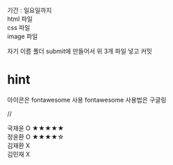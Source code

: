 기간 : 일요일까지
<br/>
html 파일
<br/>
css 파일
<br/>
image 파일
<br/>

자기 이름 폴더 submit에 만들어서 위 3개 파일 넣고 커밋

# hint

아이콘은 fontawesome 사용
fontawesome 사용법은 구글링

//<script
      src="https://kit.fontawesome.com/d14b90dc01.js"
      crossorigin="anonymous"
    ></script>

국재윤 O ★★★★★
<br/>
정윤환 O ★★★★☆
<br/>
김재환 X
<br/>
김민재 X
